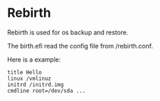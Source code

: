 # Rebirth

Rebirth is used for os backup and restore.

The birth<arch>.efi read the config file from <ESP>/rebirth.conf.

Here is a example:

```
title Hello
linux /vmlinuz
initrd /initrd.img
cmdline root=/dev/sda ...
```
